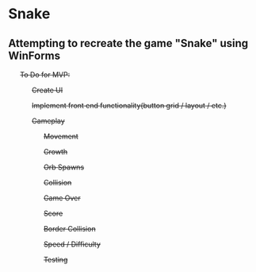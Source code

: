 # Snake
<html>
  <section>
    <h2>Attempting to recreate the game "Snake" using WinForms</h2>
  </section>
  <section>
    <ul><s>To Do for MVP:</s>
      <ul><s>Create UI</s></ul>
      <ul><s>Implement front end functionality(button grid / layout / etc.)</s></ul>
      <ul><s>Gameplay</s>
        <ul><s>Movement</s></ul>
        <ul><s>Growth</s></ul>
        <ul><s>Orb Spawns</s></ul>
        <ul><s>Collision</s></ul>
        <ul><s>Game Over</s></ul>
        <ul><s>Score</s></ul>
        <ul><s>Border Collision</s></ul>
        <ul><s>Speed / Difficulty</s></ul>
        <ul><s>Testing</s></ul>
  </section>
</html>
